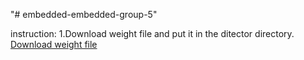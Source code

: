 "# embedded-embedded-group-5" 

instruction:
1.Download weight file and put it in the ditector directory.
[Download weight file](https://drive.google.com/open?id=1i9E9pTPN5MtRxgBJWLnfQl2ypCv92dXk)
